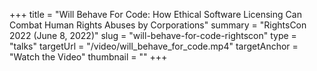+++
title = "Will Behave For Code: How Ethical Software Licensing Can Combat Human Rights Abuses by Corporations"
summary = "RightsCon 2022 (June 8, 2022)"
slug = "will-behave-for-code-rightscon"
type = "talks"
targetUrl = "/video/will_behave_for_code.mp4"
targetAnchor = "Watch the Video"
thumbnail = ""
+++
